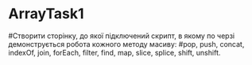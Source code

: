 # ArrayTask1
#Створити сторінку, до якої підключений скрипт, в якому по черзі демонструється робота кожного методу масиву:
#pop, push, concat, indexOf, join, forEach, filter, find, map, slice, splice, shift, unshift.
